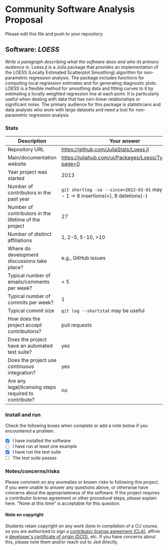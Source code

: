 # Community Software Analysis Proposal
Please edit this file and push to your repository.

## Software: *LOESS*

*Write a paragraph describing what the software does and who its
primary audience is.*
Loess.jl is a Julia package that provides an implementation of the LOESS (Locally Estimated Scatterplot Smoothing) algorithm for non-parametric regression analysis. The package includes functions for computing local regression estimates and for generating diagnostic plots. LOESS is a flexible method for smoothing data and fitting curves to it by estimating a locally weighted regression line at each point. It is particularly useful when dealing with data that has non-linear relationships or significant noise. The primary audience for this package is statisticians and data analysts who work with large datasets and need a tool for non-parametric regression analysis

### Stats

| Description | Your answer |
|---------|-----------|
| Repository URL |  https://github.com/JuliaStats/Loess.jl  |
| Main/documentation website |  https://juliahub.com/ui/Packages/Loess/TysgR/0.5.1?page=0  |
| Year project was started | 2013  |
| Number of contributors in the past year | `git shortlog -se --since=2022-03-01` may be useful - 1 -> 8 insertions(+), 8 deletions(-)|
| Number of contributors in the lifetime of the project |  27 |
| Number of distinct affiliations | 1, 2-5, 5-10, >10 |
| Where do development discussions take place? | e.g., GitHub issues |
| Typical number of emails/comments per week? |  < 5 |
| Typical number of commits per week? | 1 |
| Typical commit size | `git log --shortstat` may be useful |
| How does the project accept contributions? | pull requests |
| Does the project have an automated test suite? | yes |
| Does the project use continuous integration? | yes |
| Are any legal/licensing steps required to contribute? | no  |

### Install and run

Check the following boxes when complete or add a note below if you
encountered a problem.

- [x] I have installed the software
- [ ] I have run at least one example
- [x] I have run the test suite
- [ ] The test suite passes

### Notes/concerns/risks

Please comment on any anomalies or known risks to following this
project, if you were unable to answer any questions above, or
otherwise have concerns about the appropriateness of the software.  If
the project requires a contributor license agreement or other
procedural steps, please explain here.  "None at this time" is
acceptable for this question.

#### Note on copyright
Students retain copyright on any work done in completion of a CU
course, so you are authorized to sign a [contributor license
agreement (CLA)](https://en.wikipedia.org/wiki/Contributor_License_Agreement),
affirm a [developer's certificate of
origin (DCO)](https://en.wikipedia.org/wiki/Developer_Certificate_of_Origin),
etc.  If you have concerns about this, please note them and/or reach
out to Jed directly.
